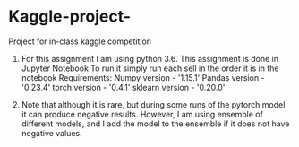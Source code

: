 # Kaggle-project- 
Project for in-class kaggle competition

1) For this assignment I am using python 3.6. This assignment is done in Jupyter Notebook
  To run it simply run each sell in the order it is in the notebook
Requirements:
  Numpy version - '1.15.1'
  Pandas version - '0.23.4'
  torch version - '0.4.1'
  sklearn version - '0.20.0'

2) Note that although it is rare, but during some runs of the pytorch model it can produce negative results. However, I am using ensemble  of different models, and I add the model to the ensemble if it does not have negative values.
